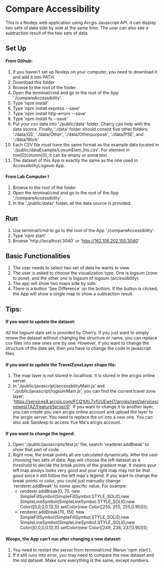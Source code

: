 # Compare Accessibility
This is a Nodejs web application using Arcgis Javascript API. It can display two sets of data side by side at the same time. The user can also see a subtraction result of the two sets of data.
## Set Up
#### From Github:
1. If you haven't set up Nodejs on your computer, you need to download it and add it into PATH.
2. Download this folder
3. Browse to the root of the folder
4. Open the terminal/cmd and go to the root of the App './compareAccessibility'. 
5. Type 'npm install'
6. Type 'npm install express --save'
7. Type 'npm install http-errors --save'
8. Type 'npm install fs --save'
9. Put your csv data into './public/data' folder. Cherry can help with the data source. Finally, './data' folder should consist five other folders: './data/GS', './data/Other', './data/Otherpurpose', './data/PSE', and './data/Work'
10. Each CSV file must have the same format as the example data located in './public/dataExample/LosumElem_Ins.csv'. For element in row[0]column[0], it can be empty or some text.
11. The dataset of this App is exactly the same as the one used in AccessibilityLogsum App. 
#### From Lab Computer I
1. Browse to the root of the folder
2. Open the terminal/cmd and go to the root of the App './compareAccessibility'. 
3. In the './public/data/' folder, all the data source is provided.

## Run
1. Use terminal/cmd to go to the root of the App './compareAccessibility'. 
2. Type 'npm start'
2. Browse 'http://localhost:3040' or 'http://162.106.202.155:3040'

## Basic Functionalities
1. The user needs to select two set of data he wants to view.
2. The user is asked to choose the visualization type. One is logsum (zone to zone), and the other one is logsum of logsum (accessibility).
3. The app will show two maps side by side.
4. There is a button 'See Difference' on the bottom. If the button is clicked, the App will show a single map to show a subtraction result.

## Tips:
#### If you want to update the dataset:
All the logsum data set is provided by Cherry. If you just want to simply renew the dataset without changing the structure or name, you can replace csv files into new ones one by one. However, if you want to change the structure of the data set, then you have to change the code in javascript files.
#### If you want to update the TravelZoneLayer shape file:
 1. The map layer is not stored in localhost. It is stored in the arcgis online server.
 2. In './public/javascript/accessbilityMain.js' and './public/javascript/logsumMain.js', you can find the current travel zone layer: 'https://services8.arcgis.com/FCQ1UtL7vfUUEwH7/arcgis/rest/services/newestTAZ/FeatureServer/0'. If you want to change it to another layer, you can create you own arcgis online account and upload the layer to the arcgis server. You need to replace the url into a new one. You can also ask Sandeep to access Yue Ma's arcgis account.
#### If you want to change the legend:
1. Open './public/javascripts/test.js' file, search 'readerer.addBreak' to show that part of code.
2. Right now, the break points all are calculated dynamically. After the user choosing two sets of data, App will choose the left dataset as a threshold to decide the break points of the gradient map. It means your left map always looks very good and your right map may not be that good since it still follow the left map's legend. If you want to change the break points or color, you could just manually change 'renderer.addBreak' to some specific value. 
      For exampe:
      * renderer.addBreak(0, 70, new SimpleFillSymbol(SimpleFillSymbol.STYLE_SOLID,new SimpleLineSymbol(SimpleLineSymbol.STYLE_SOLID,new Color([0,0,0,0.1]),1)).setColor(new Color([255, 255, 255,0.90])));
      * renderer.addBreak(70, 150, new SimpleFillSymbol(SimpleFillSymbol.STYLE_SOLID,new SimpleLineSymbol(SimpleLineSymbol.STYLE_SOLID,new Color([0,0,0,0.1]),1)).setColor(new Color([249, 238, 237,0.90])));      
#### Woops, the App can't run after changing a new dataset:
 1. You need to restart the server from terminal/cmd (Rerun 'npm start').
 2. If it still runs into error, you may need to compare the new dataset and the old dataset. Make sure everything is the same, except numbers.

